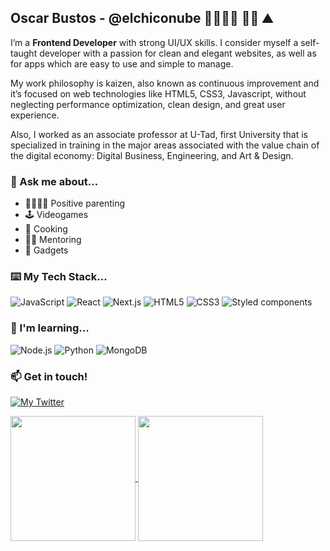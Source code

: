 ## Oscar Bustos - @elchiconube 👨‍👩‍👧‍👧 👨‍💻 ⛰️

I’m a **Frontend Developer** with strong UI/UX skills. I consider myself a self-taught developer with a passion for clean and elegant websites, as well as for apps which are easy to use and simple to manage.

My work philosophy is kaizen, also known as continuous improvement and it’s focused on web technologies like HTML5, CSS3, Javascript, without neglecting performance optimization, clean design, and great user experience.

Also, I worked as an associate professor at U-Tad, first University that is specialized in training in the major areas associated with the value chain of the digital economy: Digital Business, Engineering, and Art & Design.

### 💬 Ask me about...

- 👨‍👩‍👧‍👧 Positive parenting
- 🕹️ Videogames
- 🍳 Cooking
- 🧑‍🏫 Mentoring
- 🤖 Gadgets

### ⌨️ My Tech Stack...

![JavaScript](https://img.shields.io/badge/-JavaScript-%A64563?style=flat-square&logo=javascript&logoColor=white&color=fbec74)
![React](https://img.shields.io/badge/-React-%71485F?style=flat-square&logo=react&logoColor=white&color=61dafb)
![Next.js](https://img.shields.io/badge/-NEXTjs-%37323E?style=flat-square&logo=next.js&logoColor=white&color=000000)
![HTML5](https://img.shields.io/badge/-HTML5-%E06088?style=flat-square&logo=html5&logoColor=white&color=f14a29)
![CSS3](https://img.shields.io/badge/-CSS3-%DA4167?style=flat-square&logo=css3&logoColor=white&color=0277bd)
![Styled components](https://img.shields.io/badge/-StyledComponents-%71485F?style=flat-square&logo=styled-components&logoColor=white&color=c770ac)

### 🌱 I'm learning...

![Node.js](https://img.shields.io/badge/-NodeJs-%E06088?style=flat-square&logo=node.js&logoColor=white&color=026e00)
![Python](https://img.shields.io/badge/-Python-%DA4167?style=flat-square&logo=mongodb&logoColor=white&color=fbec74)
![MongoDB](https://img.shields.io/badge/-MongoDB-%DA4167?style=flat-square&logo=mongodb&logoColor=white&color=13aa52)


### 📫 Get in touch!

<p>
  <a href="https://twitter.com/elchiconube" target="_blank"><img src="https://img.shields.io/badge/-@elchiconube-1da1f2?style=for-the-badge&logo=twitter&logoColor=white" alt="My Twitter"></a>
</p>


<a href="https://github.com/elchiconube">
  <img height=200 align="center" src="https://stats-f6ee5ovep-bizcochis.vercel.app/api?username=elchiconube" />
</a>
<a href="https://github.com/elchiconube">
  <img height=200 align="center" src="https://stats-f6ee5ovep-bizcochis.vercel.app/api/top-langs?username=elchiconube&layout=compact&langs_count=8&card_width=320" />
</a>



